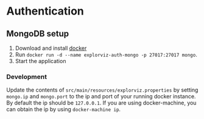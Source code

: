 # Authentication

## MongoDB setup

1. Download and install [docker](https://www.docker.com/)
2. Run `docker run -d --name explorviz-auth-mongo -p 27017:27017 mongo`.
3. Start the application

### Development

Update the contents of `src/main/resources/explorviz.properties` by setting `mongo.ip` and `mongo.port` to the ip and port of your running docker instance. By default the ip should be `127.0.0.1`. If you are using docker-machine, you can obtain the ip by using `docker-machine ip`.

